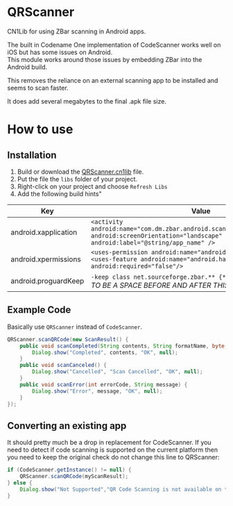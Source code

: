QRScanner
=========

CN1Lib for using ZBar scanning in Android apps.

The built in Codename One implementation of CodeScanner works well on iOS but has some issues on Android.  
This module works around those issues by embedding ZBar into the Android build.

This removes the reliance on an external scanning app to be installed and seems to scan faster.

It does add several megabytes to the final .apk file size.

How to use
==========

Installation
------------

1. Build or download the [QRScanner.cn1lib](https://github.com/littlemonkeyltd/QRScanner/releases/latest) file.
2. Put the file the `libs` folder of your project.
3. Right-click on your project and choose `Refresh Libs`
4. Add the following build hints"

|Key                  |Value                                                                                                                                             |
|---------------------|--------------------------------------------------------------------------------------------------------------------------------------------------|
|android.xapplication |`<activity android:name="com.dm.zbar.android.scanner.ZBarScannerActivity" android:screenOrientation="landscape" android:label="@string/app_name" />`|
|android.xpermissions |`<uses-permission android:name="android.permission.CAMERA"/><uses-feature android:name="android.hardware.camera" android:required="false"/>`        |
|android.proguardKeep|` -keep class net.sourceforge.zbar.** {*;} `*NOTE THERE NEEDS TO BE A SPACE BEFORE AND AFTER THIS VALUE*                                           | 

Example Code
------------
Basically use `QRScanner` instead of `CodeScanner`.

```java
QRScanner.scanQRCode(new ScanResult() {
    public void scanCompleted(String contents, String formatName, byte[] rawBytes) {
        Dialog.show("Completed", contents, "OK", null);
    }
    public void scanCanceled() {
        Dialog.show("Cancelled", "Scan Cancelled", "OK", null);
    }
    public void scanError(int errorCode, String message) {
        Dialog.show("Error", message, "OK", null);
    }
});
```

Converting an existing app
--------------------------

It should pretty much be a drop in replacement for CodeScanner.  If you need to detect if code scanning is supported on the current platform then you need to keep the original check
do not change this line to QRScanner:

```java
if (CodeScanner.getInstance() != null) {
    QRScanner.scanQRCode(myScanResult);
} else {
    Dialog.show("Not Supported","QR Code Scanning is not available on this device","OK",null);
}
```
